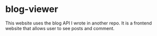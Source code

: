 # blog-viewer
This website uses the blog API I wrote in another repo. It is a frontend website that allows user to see posts and comment.
